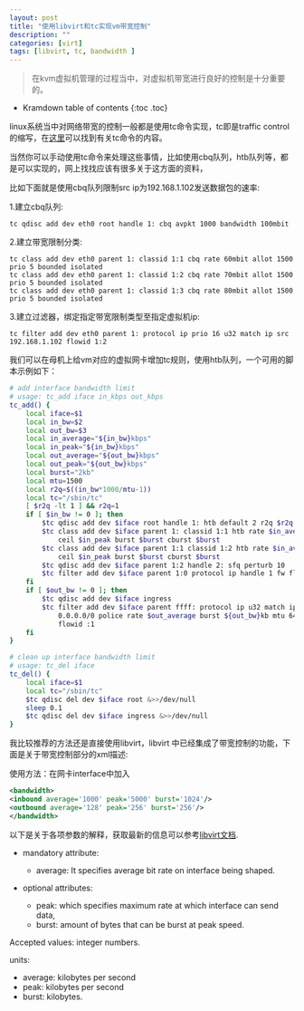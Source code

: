```yaml
---
layout: post
title: "使用libvirt和tc实现vm带宽控制"
description: ""
categories: [virt]
tags: [libvirt, tc, bandwidth ]
---
```


> 在kvm虚拟机管理的过程当中，对虚拟机带宽进行良好的控制是十分重要的。

* Kramdown table of contents
{:toc .toc}


linux系统当中对网络带宽的控制一般都是使用tc命令实现，tc即是traffic control的缩写，在[这里](http://linux-ip.net/articles/Traffic-Control-HOWTO/)可以找到有关tc命令的内容。

当然你可以手动使用tc命令来处理这些事情，比如使用cbq队列，htb队列等，都是可以实现的，网上找找应该有很多关于这方面的资料，

比如下面就是使用cbq队列限制src ip为192.168.1.102发送数据包的速率:

1.建立cbq队列:
```
tc qdisc add dev eth0 root handle 1: cbq avpkt 1000 bandwidth 100mbit
```
2.建立带宽限制分类:
```
tc class add dev eth0 parent 1: classid 1:1 cbq rate 60mbit allot 1500 prio 5 bounded isolated
tc class add dev eth0 parent 1: classid 1:2 cbq rate 70mbit allot 1500 prio 5 bounded isolated
tc class add dev eth0 parent 1: classid 1:3 cbq rate 80mbit allot 1500 prio 5 bounded isolated
```

3.建立过滤器，绑定指定带宽限制类型至指定虚拟机ip:
```
tc filter add dev eth0 parent 1: protocol ip prio 16 u32 match ip src 192.168.1.102 flowid 1:2
```

我们可以在母机上给vm对应的虚拟网卡增加tc规则，使用htb队列，一个可用的脚本示例如下：

~~~bash
# add interface bandwidth limit
# usage: tc_add iface in_kbps out_kbps
tc_add() {
    local iface=$1
    local in_bw=$2
    local out_bw=$3
    local in_average="${in_bw}kbps"
    local in_peak="${in_bw}kbps"
    local out_average="${out_bw}kbps"
    local out_peak="${out_bw}kbps"
    local burst="2kb"
    local mtu=1500
    local r2q=$((in_bw*1000/mtu-1))
    local tc="/sbin/tc"
    [ $r2q -lt 1 ] && r2q=1
    if [ $in_bw != 0 ]; then
        $tc qdisc add dev $iface root handle 1: htb default 2 r2q $r2q
        $tc class add dev $iface parent 1: classid 1:1 htb rate $in_average \
            ceil $in_peak burst $burst cburst $burst
        $tc class add dev $iface parent 1:1 classid 1:2 htb rate $in_average \
            ceil $in_peak burst $burst cburst $burst
        $tc qdisc add dev $iface parent 1:2 handle 2: sfq perturb 10
        $tc filter add dev $iface parent 1:0 protocol ip handle 1 fw flowid 1
    fi
    if [ $out_bw != 0 ]; then
        $tc qdisc add dev $iface ingress
        $tc filter add dev $iface parent ffff: protocol ip u32 match ip src \
            0.0.0.0/0 police rate $out_average burst ${out_bw}kb mtu 64kb drop \
            flowid :1
    fi
}

# clean up interface bandwidth limit
# usage: tc_del iface
tc_del() {
    local iface=$1
    local tc="/sbin/tc"
    $tc qdisc del dev $iface root &>>/dev/null
    sleep 0.1
    $tc qdisc del dev $iface ingress &>>/dev/null
}

~~~

我比较推荐的方法还是直接使用libvirt，libvirt 中已经集成了带宽控制的功能，下面是关于带宽控制部分的xml描述:

使用方法：在网卡interface中加入
~~~xml
<bandwidth>
<inbound average='1000' peak='5000' burst='1024'/>
<outbound average='128' peak='256' burst='256'/>
</bandwidth>
~~~

以下是关于各项参数的解释，获取最新的信息可以参考[libvirt文档](http://www.libvirt.org/).

* mandatory attribute:
  * average: It specifies average bit rate on interface being shaped.

* optional attributes:
  * peak: which specifies maximum rate at which interface can send data,
  * burst: amount of bytes that can be burst at peak speed.

Accepted values: integer numbers.

units:
* average: kilobytes per second
* peak: kilobytes per second
* burst: kilobytes.
